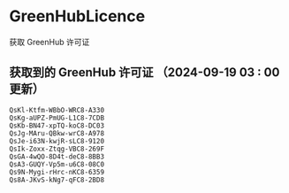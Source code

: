 # GreenHubLicence
获取 GreenHub 许可证
## 获取到的 GreenHub 许可证 （2024-09-19 03 : 00 更新）
```
QsKl-Ktfm-WBbO-WRC8-A330
QsKg-aUPZ-PmUG-L1C8-7CDB
QsKb-BN47-xpTQ-koC8-DC03
QsJg-MAru-QBkw-wrC8-A978
QsJe-i63N-kwjR-sLC8-9120
QsIk-Zoxx-Ztqg-VBC8-269F
QsGA-4wQO-8D4t-deC8-8BB3
QsA3-GUQY-Vp5m-u6C8-08C0
Qs9N-Mygi-rHrc-nKC8-6359
Qs8A-JKvS-kNg7-qFC8-2BD8
```
